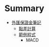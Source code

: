 # Summary

* [外匯保證金筆記](README.md)
   * [點差計算](note/dian_cha_ji_suan.md)
   * [範例程式](code/fan_li_cheng_shi.md)
       * MACD

